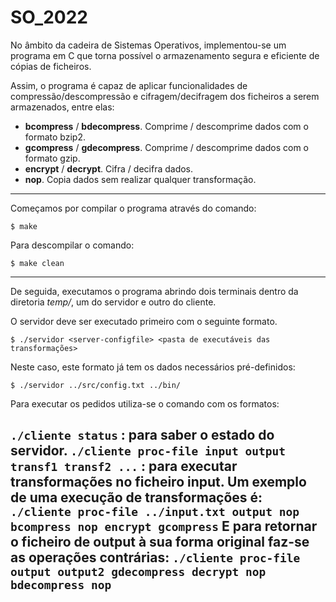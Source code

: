 # SO_2022

No âmbito da cadeira de Sistemas Operativos, implementou-se um programa em C que torna possível o armazenamento segura e eficiente de cópias de ficheiros.

Assim, o programa é capaz de aplicar funcionalidades de compressão/descompressão e cifragem/decifragem dos ficheiros a serem armazenados, entre elas:
   - __bcompress__ / __bdecompress__. Comprime / descomprime dados com o formato bzip2.
   - __gcompress__ / __gdecompress__. Comprime / descomprime dados com o formato gzip.
   - __encrypt__ / __decrypt__. Cifra / decifra dados.
   - __nop__. Copia dados sem realizar qualquer transformação.


---------------

Começamos por compilar o programa através do comando:
 
 `$ make`
 
 Para descompilar o comando:
 
 `$ make clean`
 
 ---------------
  
De seguida, executamos o programa abrindo dois terminais dentro da diretoria _temp/_, um do servidor e outro do cliente.

O servidor deve ser executado primeiro com o seguinte formato.
 
 `$ ./servidor <server-configfile> <pasta de executáveis das transformações>`
 
 Neste caso, este formato já tem os dados necessários pré-definidos:
  
 ``` $ ./servidor ../src/config.txt ../bin/ ```
  
  
Para executar os pedidos utiliza-se o comando com os formatos: 
 
 `./cliente status` : para saber o estado do servidor.
 `./cliente proc-file input output transf1 transf2 ...` : para executar   transformações no ficheiro input.
 Um exemplo de uma execução de transformações é:
 `./cliente proc-file ../input.txt output nop bcompress nop encrypt gcompress`
 E para retornar o ficheiro de output à sua forma original faz-se as operações contrárias:
 ```./cliente proc-file output output2 gdecompress decrypt nop bdecompress nop```
---------------
